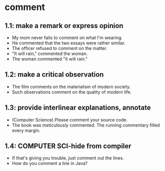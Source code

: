 # comment
## 1.1: make a remark or express opinion

  *  My mom never fails to comment on what I'm wearing.
  *  He commented that the two essays were rather similar.
  *  The officer refused to comment on the matter.
  *  "It will rain," commented the woman.
  *  The woman commented "it will rain."

## 1.2: make a critical observation

  *  The film comments on the materialism of modern society.
  *  Such observations comment on the quality of modern life.

## 1.3: provide interlinear explanations, annotate

  *  (Computer Science) Please comment your source code.
  *  The book was meticulously commented. The running commentary filled every margin.

## 1.4: COMPUTER SCI-hide from compiler

  *  If that's giving you trouble, just comment out the lines.
  *  How do you comment a line in Java?
